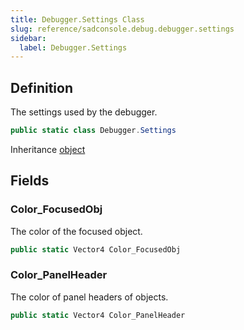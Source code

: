 ```yaml
---
title: Debugger.Settings Class
slug: reference/sadconsole.debug.debugger.settings
sidebar:
  label: Debugger.Settings
---
```

## Definition

The settings used by the debugger.

```csharp title="C#"
public static class Debugger.Settings
```

Inheritance [object](https://learn.microsoft.com/dotnet/api/system.object/)

## Fields

### Color_FocusedObj

The color of the focused object.

```csharp title="C#"
public static Vector4 Color_FocusedObj
```

### Color_PanelHeader

The color of panel headers of objects.

```csharp title="C#"
public static Vector4 Color_PanelHeader
```